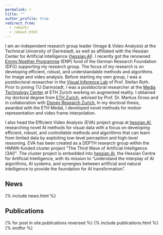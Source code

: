 ```yaml
---
permalink: /
title: ""
author_profile: true
redirect_from: 
  - /about/
  - /about.html
---
```

I am an independent research group leader (Image & Video Analysis) at the Technical University of Darmstadt, as well as affiliated with the Hessian Center for Artificial Intelligence ([hessian.AI](https://hessian.ai)). I recently got the renowned [Emmy Noether Programme](https://www.dfg.de/en/research-funding/funding-opportunities/programmes/individual/emmy-noether) (ENP) fund of the German Research Foundation (DFG) supporting my research group. The focus of my research is on developing efficient, robust, and understandable methods and algorithms for image and video analysis. Before starting my own group, I was a postdoctoral researcher in the [Visual Inference Lab](https://www.visinf.tu-darmstadt.de/visual_inference/index.en.jsp) of Prof. Stefan Roth. Prior to joining TU Darmstadt, I was a postdoctoral researcher at the [Media Technology Center](https://mtc.ethz.ch/) at ETH Zurich working on augmented reality. I obtained my doctoral degree from [ETH Zurich](https://inf.ethz.ch/de/news-und-veranstaltungen/spotlights/2019/11/ETHmedalDoctoral.html), advised by Prof. Dr. Markus Gross and in collaboration with [Disney Research Zurich.](https://studios.disneyresearch.com/) In my doctoral thesis, awarded with the ETH Medal, I developed novel methods for motion representation and video frame interpolation.

I also head the Efficient Video Analysis (EVA) project group at [hessian.AI](https://hessian.ai),  researching novel AI methods for visual data with a focus on developing efficient, robust, and controllable methods and algorithms that can learn from limited data by exploiting low-level perception and high-level reasoning. EVA has been created as a DEPTH research group within the HMWK-funded cluster project "The Third Wave of Artificial Intelligence (3AI)". The cluster project is embedded into [hessian.AI](https://hessian.ai), the Hessian Centre for Artificial Intelligence, with its mission to “understand the interplay of AI algorithms, AI systems, and synergies between artificial and natural intelligence to provide the foundation for AI transformation”.


## News
<style style="text/css"> .news{font-size:0.75em;} </style>
{% include news.html %}


## Publications
<style style="text/css"> .hoverTable{ width:85%; border-collapse:collapse; border: 0px; } .hoverTable td{ padding:7px; border:#4e95f4 0px solid; } /* Define the default color for all the table rows */ .hoverTable tr{ background: #ffffff; } /* Define the hover highlight color for the table row */ .hoverTable tr:hover { background-color: #f7f7f7; } </style> {% for post in site.publications reversed %} {% include publications.html %} {% endfor %}